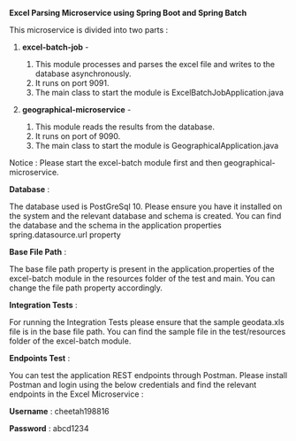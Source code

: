 **Excel Parsing Microservice using Spring Boot and Spring Batch**

This microservice is divided into two parts :

1. **excel-batch-job** - 
	
    1. This module processes and parses the excel file and writes to the database asynchronously.
    2. It runs on port 9091.
    3. The main class to start the module is ExcelBatchJobApplication.java

2. **geographical-microservice** - 
	
    1. This module reads the results from the database.
	2. It runs on port of 9090.
	3. The main class to start the module is GeographicalApplication.java

Notice : Please start the excel-batch module first and then geographical-microservice.

**Database** :

The database used is PostGreSql 10. Please ensure you have it installed on the system and the relevant database and schema is created. You can find the database and the schema in the application properties spring.datasource.url property 

**Base File Path** : 

The base file path property is present in the application.properties of the excel-batch module in the resources folder of the test and main.
You can change the file path property accordingly.

**Integration Tests** :

For running the Integration Tests please ensure that the sample geodata.xls file is in the base file path. You can find the sample file in the test/resources folder of the excel-batch module.

**Endpoints Test** :

You can test the application REST endpoints through Postman.
Please install Postman and login using the below credentials and find the relevant endpoints in the Excel Microservice :

**Username** : cheetah198816

**Password** : abcd1234

